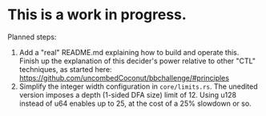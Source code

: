 # This is a work in progress.

Planned steps:

1. Add a "real" README.md explaining how to build and operate this. Finish up the explanation of this decider's power relative to other "CTL" techniques, as started here: https://github.com/uncombedCoconut/bbchallenge/#principles
2. Simplify the integer width configuration in `core/limits.rs`. The unedited version imposes a depth (1-sided DFA size) limit of 12. Using u128 instead of u64 enables up to 25, at the cost of a 25% slowdown or so.
